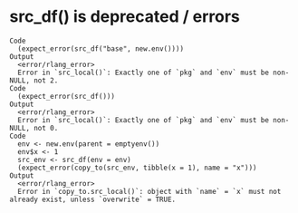 # src_df() is deprecated / errors

    Code
      (expect_error(src_df("base", new.env())))
    Output
      <error/rlang_error>
      Error in `src_local()`: Exactly one of `pkg` and `env` must be non-NULL, not 2.
    Code
      (expect_error(src_df()))
    Output
      <error/rlang_error>
      Error in `src_local()`: Exactly one of `pkg` and `env` must be non-NULL, not 0.
    Code
      env <- new.env(parent = emptyenv())
      env$x <- 1
      src_env <- src_df(env = env)
      (expect_error(copy_to(src_env, tibble(x = 1), name = "x")))
    Output
      <error/rlang_error>
      Error in `copy_to.src_local()`: object with `name` = `x` must not already exist, unless `overwrite` = TRUE.

